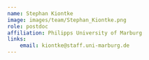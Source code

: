 ```yaml
---
name: Stephan Kiontke
image: images/team/Stephan_Kiontke.png
role: postdoc
affiliation: Philipps University of Marburg
links:
    email: kiontke@staff.uni-marburg.de
---
```


